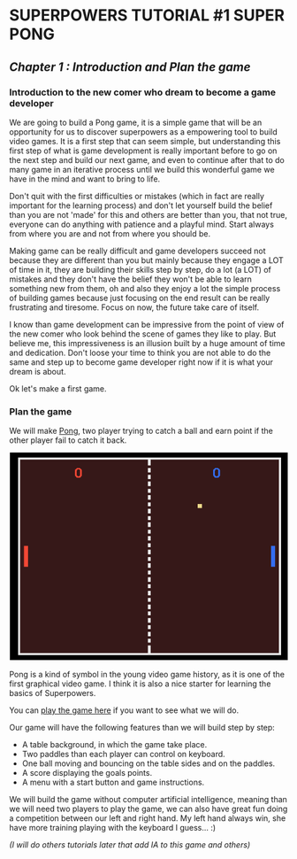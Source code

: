 # SUPERPOWERS TUTORIAL #1 SUPER PONG
## *Chapter 1 : Introduction and Plan the game*

### Introduction to the new comer who dream to become a game developer

We are going to build a Pong game, it is a simple game that will be an opportunity for us to discover superpowers as a empowering tool to build video games. It is a first step that can seem simple, but understanding this first step of what is game development is really important before to go on the next step and build our next game, and even to continue after that to do many game in an iterative process until we build this wonderful game we have in the mind and want to bring to life.

Don't quit with the first difficulties or mistakes (which in fact are really important for the learning process) and don't let yourself build the belief than you are not 'made' for this and others are better than you, that not true, everyone can do anything with patience and a playful mind. Start always from where you are and not from where you should be.

Making game can be really difficult and game developers succeed not because they are different than you but mainly because they engage a LOT of time in it, they are building their skills step by step, do a lot (a LOT) of mistakes and they don't have the belief they won't be able to learn something new from them, oh and also they enjoy a lot the simple process of building games because just focusing on the end result can be really frustrating and tiresome. Focus on now, the future take care of itself.

I know than game development can be impressive from the point of view of the new comer who look behind the scene of games they like to play. But believe me, this impressiveness is an illusion built by a huge amount of time and dedication. Don't loose your time to think you are not able to do the same and step up to become game developer right now if it is what your dream is about.

Ok let's make a first game.

### Plan the game

We will make [Pong][1], two player trying to catch a ball and earn point if the other player fail to catch it back.

![pong.png](img/pong.png)

Pong is a kind of symbol in the young video game history, as it is one of the first graphical video game.
I think it is also a nice starter for learning the basics of Superpowers.

You can [play the game here][2] if you want to see what we will do.

Our game will have the following features than we will build step by step:

* A table background, in which the game take place.
* Two paddles than each player can control on keyboard.
* One ball moving and bouncing on the table sides and on the paddles.
* A score displaying the goals points.
* A menu with a start button and game instructions.

We will build the game without computer artificial intelligence, meaning than we will need two players to play the game, we can also have great fun doing a competition between our left and right hand. My left hand always win, she have more training playing with the keyboard I guess... :)

*(I will do others tutorials later that add IA to this game and others)*

[1]: https://en.wikipedia.org/wiki/Pong
[2]: http://mseyne.itch.io/pong
